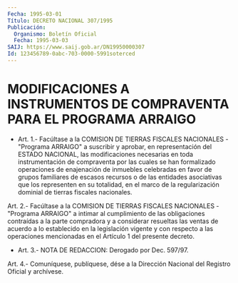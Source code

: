 ```yaml
---
Fecha: 1995-03-01
Título: DECRETO NACIONAL 307/1995
Publicación:
  Organismo: Boletín Oficial
  Fecha: 1995-03-03
SAIJ: https://www.saij.gob.ar/DN19950000307
Id: 123456789-0abc-703-0000-5991soterced
---
```

# MODIFICACIONES A INSTRUMENTOS DE COMPRAVENTA PARA EL PROGRAMA ARRAIGO

<a id="1"></a>
* Art. 1.- Facúltase a la COMISION DE TIERRAS FISCALES NACIONALES - "Programa ARRAIGO" a suscribir y aprobar, en representación del ESTADO NACIONAL, las modificaciones necesarias en toda instrumentación de compraventa por las cuales se han formalizado operaciones de enajenación de inmuebles celebradas en favor de grupos familiares de escasos recursos o de las entidades asociativas que los representen en  su  totalidad,  en  el  marco  de la regularización dominial de tierras fiscales nacionales.

<a id="2"></a>
Art. 2.- Facúltase a la COMISION DE TIERRAS FISCALES NACIONALES - "Programa  ARRAIGO" a intimar al cumplimiento de las obligaciones contraídas a la  parte  compradora  y  a  considerar  resueltas las ventas de acuerdo a lo establecido en la legislación vigente  y con respecto  a  las  operaciones  mencionadas  en  el  Artículo  1 del presente decreto.

<a id="3"></a>
*  Art. 3.- NOTA DE REDACCION: Derogado por Dec. 597/97.

<a id="4"></a>
Art. 4.- Comuníquese, publíquese, dése a la Dirección Nacional del Registro Oficial y archívese.